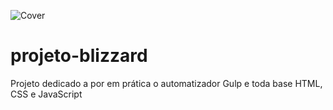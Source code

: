 ![Cover](https://user-images.githubusercontent.com/img-backpg.png)


# projeto-blizzard
 Projeto dedicado a por em prática o automatizador Gulp e toda base HTML, CSS e JavaScript
